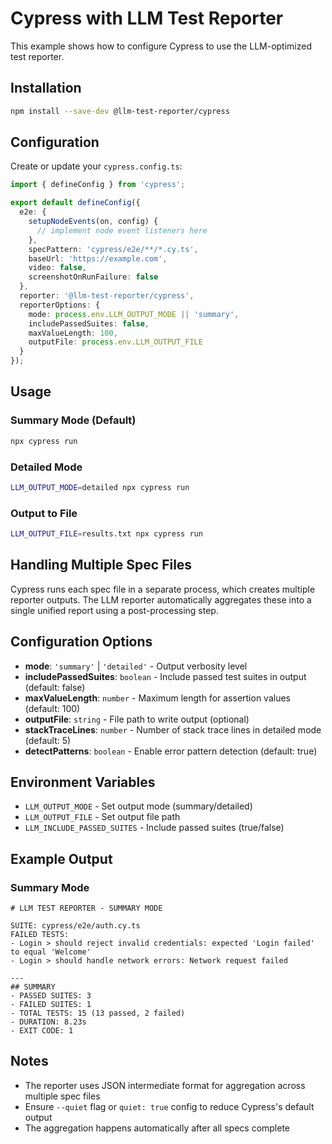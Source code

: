 # Cypress with LLM Test Reporter

This example shows how to configure Cypress to use the LLM-optimized test reporter.

## Installation

```bash
npm install --save-dev @llm-test-reporter/cypress
```

## Configuration

Create or update your `cypress.config.ts`:

```typescript
import { defineConfig } from 'cypress';

export default defineConfig({
  e2e: {
    setupNodeEvents(on, config) {
      // implement node event listeners here
    },
    specPattern: 'cypress/e2e/**/*.cy.ts',
    baseUrl: 'https://example.com',
    video: false,
    screenshotOnRunFailure: false
  },
  reporter: '@llm-test-reporter/cypress',
  reporterOptions: {
    mode: process.env.LLM_OUTPUT_MODE || 'summary',
    includePassedSuites: false,
    maxValueLength: 100,
    outputFile: process.env.LLM_OUTPUT_FILE
  }
});
```

## Usage

### Summary Mode (Default)
```bash
npx cypress run
```

### Detailed Mode
```bash
LLM_OUTPUT_MODE=detailed npx cypress run
```

### Output to File
```bash
LLM_OUTPUT_FILE=results.txt npx cypress run
```

## Handling Multiple Spec Files

Cypress runs each spec file in a separate process, which creates multiple reporter outputs. The LLM reporter automatically aggregates these into a single unified report using a post-processing step.

## Configuration Options

- **mode**: `'summary'` | `'detailed'` - Output verbosity level
- **includePassedSuites**: `boolean` - Include passed test suites in output (default: false)
- **maxValueLength**: `number` - Maximum length for assertion values (default: 100)
- **outputFile**: `string` - File path to write output (optional)
- **stackTraceLines**: `number` - Number of stack trace lines in detailed mode (default: 5)
- **detectPatterns**: `boolean` - Enable error pattern detection (default: true)

## Environment Variables

- `LLM_OUTPUT_MODE` - Set output mode (summary/detailed)
- `LLM_OUTPUT_FILE` - Set output file path
- `LLM_INCLUDE_PASSED_SUITES` - Include passed suites (true/false)

## Example Output

### Summary Mode
```
# LLM TEST REPORTER - SUMMARY MODE

SUITE: cypress/e2e/auth.cy.ts
FAILED TESTS:
- Login > should reject invalid credentials: expected 'Login failed' to equal 'Welcome'
- Login > should handle network errors: Network request failed

---
## SUMMARY
- PASSED SUITES: 3
- FAILED SUITES: 1
- TOTAL TESTS: 15 (13 passed, 2 failed)
- DURATION: 8.23s
- EXIT CODE: 1
```

## Notes

- The reporter uses JSON intermediate format for aggregation across multiple spec files
- Ensure `--quiet` flag or `quiet: true` config to reduce Cypress's default output
- The aggregation happens automatically after all specs complete